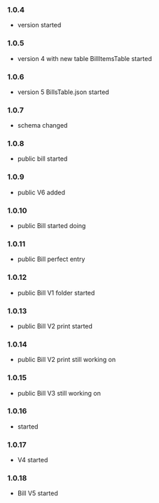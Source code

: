 
### 1.0.4

- version started

### 1.0.5

- version 4 with new table BillItemsTable started

### 1.0.6

- version 5 BillsTable.json started

### 1.0.7

- schema changed 

### 1.0.8

- public bill started

### 1.0.9

- public V6 added

### 1.0.10

- public Bill started doing

### 1.0.11

- public Bill perfect entry

### 1.0.12

- public Bill V1 folder started

### 1.0.13

- public Bill V2 print started

### 1.0.14

- public Bill V2 print still working on

### 1.0.15

- public Bill V3 still working on

### 1.0.16

- started

### 1.0.17

-  V4 started

### 1.0.18

-  Bill V5 started